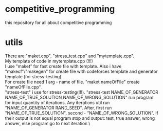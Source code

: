 # competitive_programming
this repository for all about competitive programming

# utils #
There are "maket.cpp", "stress_test.cpp" and "mytemplate.cpp". \
My template of code in mytemplate.cpp (!!!) \
I use "maket" for fast create file with template. Also i have "makecf"/"makegen" for create file with codeforces template and generator template (for stress-testing)\
For create file need 1 arg - name of file. "maket nameOfFile" create "nameOfFile.cpp".\
"stress-test" i use for stress-testing(!!!). "stress-test NAME_OF_GENERATOR NAME_OF_TRUE_SOLUTION NAME_OF_WRONG_SOLUTION" run program for input quantity of iterations. Any iterations util run "NAME_OF_GENERATOR RAND_SEED". After, first run "NAME_OF_TRUE_SOLUTION", second - "NAME_OF_WRONG_SOLUTION". If their output is not equal program stop and output: test, true answer, wrong answer, else program go to next iteration.\
